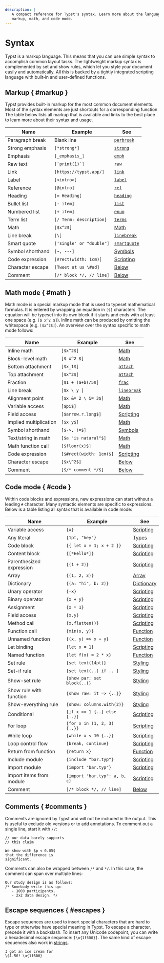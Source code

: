 ```yaml
---
description: |
   A compact reference for Typst's syntax. Learn more about the language within
   markup, math, and code mode.
---
```


# Syntax
Typst is a markup language. This means that you can use simple syntax to
accomplish common layout tasks. The lightweight markup syntax is complemented by
set and show rules, which let you style your document easily and automatically.
All this is backed by a tightly integrated scripting language with built-in and
user-defined functions.

## Markup { #markup }
Typst provides built-in markup for the most common document elements. Most of
the syntax elements are just shortcuts for a corresponding function. The table
below lists all markup that is available and links to the  best place to learn
more about their syntax and usage.

| Name               | Example                  | See                          |
| ------------------ | ------------------------ | ---------------------------- |
| Paragraph break    | Blank line               | [`parbreak`]($func/parbreak) |
| Strong emphasis    | `[*strong*]`             | [`strong`]($func/strong)     |
| Emphasis           | `[_emphasis_]`           | [`emph`]($func/emph)         |
| Raw text           | ``[`print(1)`]``         | [`raw`]($func/raw)           |
| Link               | `[https://typst.app/]`   | [`link`]($func/link)         |
| Label              | `[<intro>]`              | [`label`]($func/label)       |
| Reference          | `[@intro]`               | [`ref`]($func/ref)           |
| Heading            | `[= Heading]`            | [`heading`]($func/heading)   |
| Bullet list        | `[- item]`               | [`list`]($func/list)         |
| Numbered list      | `[+ item]`               | [`enum`]($func/enum)         |
| Term list          | `[/ Term: description]`  | [`terms`]($func/terms)       |
| Math               | `[$x^2$]`                | [Math]($category/math)     |
| Line break         | `[\]`                    | [`linebreak`]($func/linebreak) |
| Smart quote        | `['single' or "double"]` | [`smartquote`]($func/smartquote) |
| Symbol shorthand   | `[~, ---]`               | [Symbols]($category/symbols/sym) |
| Code expression    | `[#rect(width: 1cm)]`    | [Scripting]($scripting/#expressions) |
| Character escape   | `[Tweet at us \#ad]`     | [Below](#escapes)            |
| Comment            | `[/* block */, // line]` | [Below](#comments)           |

## Math mode { #math }
Math mode is a special markup mode that is used to typeset mathematical
formulas. It is entered by wrapping an equation in `[$]` characters. The
equation will be typeset into its own block if it starts and ends with at least
one space (e.g. `[$ x^2 $]`). Inline math can be produced by omitting the
whitespace (e.g. `[$x^2$]`). An overview over the syntax specific to math mode
follows:

| Name                   | Example                  | See                      |
| ---------------------- | ------------------------ | ------------------------ |
| Inline math            | `[$x^2$]`                | [Math]($category/math)   |
| Block-level math       | `[$ x^2 $]`              | [Math]($category/math)   |
| Bottom attachment      | `[$x_1$]`                | [`attach`]($category/math/attach) |
| Top attachment         | `[$x^2$]`                | [`attach`]($category/math/attach) |
| Fraction               | `[$1 + (a+b)/5$]`        | [`frac`]($func/frac)     |
| Line break             | `[$x \ y ]`              | [`linebreak`]($func/linebreak) |
| Alignment point        | `[$x &= 2 \ &= 3$]`      | [Math]($category/math)   |
| Variable access        | `[$pi$]`                 | [Math]($category/math)   |
| Field access           | `[$arrow.r.long$]`       | [Scripting]($scripting/#fields) |
| Implied multiplication | `[$x y$]`                | [Math]($category/math)   |
| Symbol shorthand       | `[$->, !=$]`             | [Symbols]($category/symbols/sym) |
| Text/string in math    | `[$a "is natural"$]`     | [Math]($category/math)   |
| Math function call     | `[$floor(x)$]`           | [Math]($category/math)   |
| Code expression        | `[$#rect(width: 1cm)$]`  | [Scripting]($scripting/#expressions) |
| Character escape       | `[$x\^2$]`               | [Below](#escapes)        |
| Comment                | `[$/* comment */$]`      | [Below](#comments)       |

## Code mode { #code }
Within code blocks and expressions, new expressions can start without a leading
`#` character. Many syntactic elements are specific to expressions. Below is
a table listing all syntax that is available in code mode:

| Name                     | Example                       | See                                                  |
| ------------------------ | ----------------------------- | ---------------------------------------------------- |
| Variable access          | `{x}`                         | [Scripting]($scripting/#blocks)       |
| Any literal              | `{1pt, "hey"}`                | [Types]($types)                       |
| Code block               | `{{ let x = 1; x + 2 }}`      | [Scripting]($scripting/#blocks)       |
| Content block            | `{[*Hello*]}`                 | [Scripting]($scripting/#blocks)       |
| Parenthesized expression | `{(1 + 2)}`                   | [Scripting]($scripting/#blocks)       |
| Array                    | `{(1, 2, 3)}`                 | [Array]($type/array)                 |
| Dictionary               | `{(a: "hi", b: 2)}`           | [Dictionary]($type/dictionary)       |
| Unary operator           | `{-x}`                        | [Scripting]($scripting/#operators)    |
| Binary operator          | `{x + y}`                     | [Scripting]($scripting/#operators)    |
| Assignment               | `{x = 1}`                     | [Scripting]($scripting/#operators)    |
| Field access             | `{x.y}`                       | [Scripting]($scripting/#fields)       |
| Method call              | `{x.flatten()}`               | [Scripting]($scripting/#methods)      |
| Function call            | `{min(x, y)}`                 | [Function]($type/function)           |
| Unnamed function         | `{(x, y) => x + y}`           | [Function]($type/function)           |
| Let binding              | `{let x = 1}`                 | [Scripting]($scripting/#bindings)     |
| Named function           | `{let f(x) = 2 * x}`          | [Function]($type/function)           |
| Set rule                 | `{set text(14pt)}`            | [Styling]($styling/#set-rules)        |
| Set-if rule              | `{set text(..) if .. }`       | [Styling]($styling/#set-rules)        |
| Show-set rule            | `{show par: set block(..)}`   | [Styling]($styling/#show-rules)       |
| Show rule with function  | `{show raw: it => {..}}`      | [Styling]($styling/#show-rules)        |
| Show-everything rule     | `{show: columns.with(2)}`      | [Styling]($styling/#show-rules)        |
| Conditional              | `{if x == 1 {..} else {..}}`  | [Scripting]($scripting/#conditionals) |
| For loop                 | `{for x in (1, 2, 3) {..}}`   | [Scripting]($scripting/#loops)        |
| While loop               | `{while x < 10 {..}}`         | [Scripting]($scripting/#loops)        |
| Loop control flow        | `{break, continue}`           | [Scripting]($scripting/#loops)        |
| Return from function     | `{return x}`                  | [Function]($type/function)           |
| Include module           | `{include "bar.typ"}`         | [Scripting]($scripting/#modules)      |
| Import module            | `{import "bar.typ"}`          | [Scripting]($scripting/#modules)      |
| Import items from module | `{import "bar.typ": a, b, c}` | [Scripting]($scripting/#modules)      |
| Comment                  | `[/* block */, // line]`      | [Below](#comments)                                   |

## Comments { #comments }
Comments are ignored by Typst and will not be included in the output. This
is useful to exclude old versions or to add annotations.
To comment out a single line, start it with `//`:
```example
// our data barely supports
// this claim

We show with $p < 0.05$
that the difference is
significant.
```

Comments can also be wrapped between `/*` and `*/`. In this case, the comment
can span over multiple lines:
```example
Our study design is as follows:
/* Somebody write this up:
   - 1000 participants.
   - 2x2 data design. */
```

## Escape sequences { #escapes }
Escape sequences are used to insert special characters that are hard to type or otherwise have
special meaning in Typst. To escape a character, precede it with a backslash. To
insert any Unicode codepoint, you can write a hexadecimal escape sequence:
`[\u{1f600}]`. The same kind of escape sequences also work in
[strings]($type/string).

```example
I got an ice cream for
\$1.50! \u{1f600}
```
